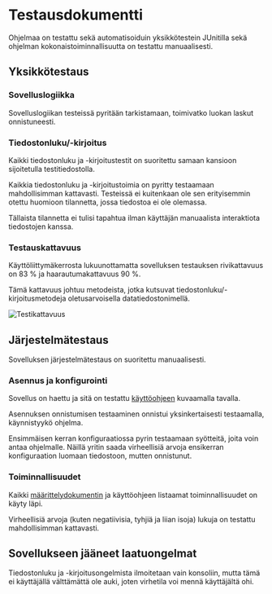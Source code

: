 # Testausdokumentti

Ohjelmaa on testattu sekä automatisoiduin yksikkötestein JUnitilla sekä ohjelman kokonaistoiminnallisuutta on testattu manuaalisesti.

## Yksikkötestaus

### Sovelluslogiikka

Sovelluslogiikan testeissä pyritään tarkistamaan, toimivatko luokan laskut onnistuneesti. 

### Tiedostonluku/-kirjoitus

Kaikki tiedostonluku ja -kirjoitustestit on suoritettu samaan kansioon sijoitetulla testitiedostolla.

Kaikkia tiedostonluku ja -kirjoitustoimia on pyritty testaamaan mahdollisimman kattavasti. Testeissä ei kuitenkaan ole sen erityisemmin otettu huomioon tilannetta, jossa tiedostoa ei ole olemassa.

Tällaista tilannetta ei tulisi tapahtua ilman käyttäjän manuaalista interaktiota tiedostojen kanssa.

### Testauskattavuus

Käyttöliittymäkerrosta lukuunottamatta sovelluksen testauksen rivikattavuus on 83 % ja haarautumakattavuus 90 %.

Tämä kattavuus johtuu metodeista, jotka kutsuvat tiedostonluku/-kirjoitusmetodeja oletusarvoisella datatiedostonimellä.

![Testikattavuus](https://i.imgur.com/UdTzKkV.png)

## Järjestelmätestaus

Sovelluksen järjestelmätestaus on suoritettu manuaalisesti.

### Asennus ja konfigurointi

Sovellus on haettu ja sitä on testattu [käyttöohjeen](https://github.com/JimiUrsin/ot-harjoitustyo/blob/master/dokumentaatio/kayttoohje.md) kuvaamalla tavalla.

Asennuksen onnistumisen testaaminen onnistui yksinkertaisesti testaamalla, käynnistyykö ohjelma.

Ensimmäisen kerran konfiguraatiossa pyrin testaamaan syötteitä, joita voin antaa ohjelmalle. Näillä yritin saada virheellisiä arvoja ensikerran konfiguraation luomaan tiedostoon, mutten onnistunut.

### Toiminnallisuudet

Kaikki [määrittelydokumentin](https://github.com/JimiUrsin/ot-harjoitustyo/blob/master/dokumentaatio/Vaatimusmaarittely.md) ja käyttöohjeen listaamat toiminnallisuudet on käyty läpi.

Virheellisiä arvoja (kuten negatiivisia, tyhjiä ja liian isoja) lukuja on testattu mahdollisimman kattavasti.

## Sovellukseen jääneet laatuongelmat

Tiedostonluku ja -kirjoitusongelmista ilmoitetaan vain konsoliin, mutta tämä ei käyttäjällä välttämättä ole auki, joten virhetila voi mennä käyttäjältä ohi.
